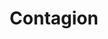 ---
title: "Contagion"

spell:
  schools:
    - name:        "Necromancy"
      subschools:  []
      descriptors: ["Evil"]
  classes:
    - name: "Cleric"
      abbr: "Clr"
      level: 3
    - name: "Druid"
      abbr: "Drd"
      level: 3
    - name: "Sorcerer/Wizard"
      abbr: "Sor/Wiz"
      level: 4
  domains:
    - name:  "Destruction"
      abbr:  "Destruction"
      level: 3
  components:         [V, S]
  castingTime:        "1 standard action"
  range:              "Touch"
  target:             "Living creature touched"
  duration:           "Instantaneous"
  savingThrow:        "Fortitude negates"
  spellResistance:    "Yes"
  description:        |
    The subject contracts a disease selected from the table below, which strikes immediately (no incubation period). The DC noted is for the subsequent saves (use contagion's normal save DC for the initial saving throw).

    |---
    | Disease | DC | Damage
    |-|-|-
    | Blinding sickness | 16 | 1d4 Str<sup>1</sup>
    | Cackle fever | 16 | 1d6 Wis
    | Filth fever | 12 | 1d3 Dex and 1d3 Con
    | Mindfire | 12 | 1d4 Int
    | Red ache | 15 | 1d6 Str
    | Shakes | 13 | 1d8 Dex
    | Slimy doom | 14 | 1d4 Con
    |===
    | <sup>1</sup> Each time a victim takes 2 or more points of Strength damage from blinding sickness, he or she must make another Fortitude save (using the disease's save DC) or be permanently blinded. |<|<
    {: .table .table-bordered .table-hover }
---